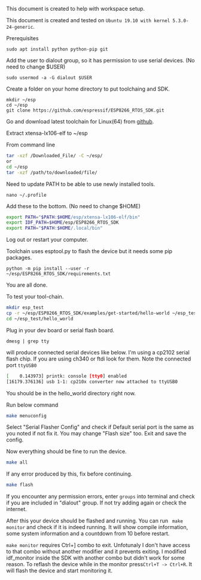 This document is created to help with workspace setup.

This document is created and tested on ``` Ubuntu 19.10 with kernel 5.3.0-24-generic ```.

Prerequisites

```
sudo apt install python python-pip git
```

Add the user to dialout group, so it has permission to use serial devices. (No need to change $USER)

```
sudo usermod -a -G dialout $USER
```

Create a folder on your home directory to put toolchaing and SDK.

```
mkdir ~/esp
cd ~/esp
git clone https://github.com/espressif/ESP8266_RTOS_SDK.git
```
Go and download latest toolchain for Linux(64) from [github](https://github.com/espressif/ESP8266_RTOS_SDK).

Extract xtensa-lx106-elf to ~/esp

From command line 

```bash
tar -xzf /Downloaded_File/ -C ~/esp/
or
cd ~/esp 
tar -xzf /path/to/downloaded/file/
```

Need to update PATH to be able to use newly installed tools.

```
nano ~/.profile
```

Add these to the bottom. (No need to change $HOME)

```bash
export PATH="$PATH:$HOME/esp/xtensa-lx106-elf/bin"
export IDF_PATH=$HOME/esp/ESP8266_RTOS_SDK
export PATH="$PATH:$HOME/.local/bin"
```

Log out or restart your computer.

Toolchain uses esptool.py to flash the device but it needs some pip packages.

```
python -m pip install --user -r ~/esp/ESP8266_RTOS_SDK/requirements.txt
```

You are all done.

To test your tool-chain.

```bash
mkdir esp_test
cp -r ~/esp/ESP8266_RTOS_SDK/examples/get-started/hello-world ~/esp_test
cd ~/esp_test/hello_world
```

Plug in your dev board or serial flash board.

```
dmesg | grep tty
```

will produce connected serial devices like below. I'm using a cp2102 serial flash chip. If you are using ch340 or ftdi look for them. Note the connected port ```ttyUSB0```

```bash
[    0.143973] printk: console [tty0] enabled
[16179.376136] usb 1-1: cp210x converter now attached to ttyUSB0
```

You should be in the hello_world directory right now.

Run below command

```bash
make menuconfig
```

Select "Serial Flasher Config" and check if Default serial port is the same as you noted if not fix it. You may change "Flash size" too. Exit and save the config.

Now everything should be fine to run the device.



```bash
make all
```

If any error produced by this, fix before continuing.

```bash
make flash
```

If you encounter any permission errors, enter ```groups``` into terminal and check if you are included in "dialout" group. If not try adding again or check the internet.

After this your device should be flashed and running. You can run ``` make monitor``` and check if it is indeed running. It will show compile information, some system information and a countdown from 10 before restart.

```make monitor``` requires Ctrl+] combo to exit. Unfotunaly I don't have access to that combo without another modifier and it prevents exiting. I modified idf_monitor inside the SDK with another combo but didn't work for some reason. To reflash the device while in the monitor press```Ctrl+T -> Ctrl+R```. It will flash the device and start monitoring it.





